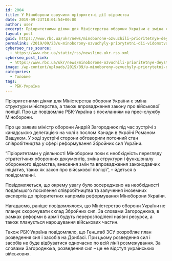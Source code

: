 ```yaml
---
id: 2004
title: У Міноборони озвучили пріоритетні дії відомства
date: 2019-09-23T18:01:54+00:00
author: user
excerpt: Пріоритетними діями для Міністерства оборони України є зміна структури міністерства, а також впровадження закону про військової поліції. Про це повідомляє РБК-Україна...
layout: post
guid: https://www.rbc.ua/ukr/news/minoborone-ozvuchili-prioritetnye-deystviya-1569259571.html
permalink: /2019/09/23/u-minoborony-ozvuchyly-priorytetni-dii-vidomstva/
cyberseo_rss_source:
  - https://www.rbc.ua/static/rss/newsline.ukr.rss.xml
cyberseo_post_link:
  - https://www.rbc.ua/ukr/news/minoborone-ozvuchili-prioritetnye-deystviya-1569259571.html
image: /wp-content/uploads/2019/09/u-minoborony-ozvuchyly-priorytetni-dii-vidomstva.jpg
categories:
  - Головне
tags:
  - РБК-Україна
---
```

Пріоритетними діями для Міністерства оборони України є зміна структури міністерства, а також впровадження закону про військової поліції. Про це повідомляє РБК-Україна з посиланням на прес-службу Міноборони.

Про це заявив міністр оборони Андрій Загороднюк під час зустрічі з канадською делегацією на чолі з послом Канади в Україні Романом Ващуком. У ході зустрічі сторони обговорили поточний стан співробітництва у сфері реформування Збройних сил України.

&#8220;Пріоритетами у діяльності Міноборони поки є необхідність перегляду стратегічних оборонних документів, зміна структури і функціоналу оборонного відомства, внесення змін та впровадження законодавчих ініціатив, таких як закон про військової поліції&#8221;, &#8211; йдеться в повідомленні.

Повідомляється, що окрему увагу було зосереджено на необхідності подальшого посилення співробітництва та залучення іноземних експертів до пріоритетних напрямів реформування Міноборони України.

Нагадаємо, раніше повідомлялося, що Міністерство оборони України не планує скорочувати склад Збройних сил. За словами Загороднюка, в рамках реформи в армії будуть перерозподілені наявні ресурси, а також планується нарощування військових частин.

Також РБК-Україна повідомляло, що Генштаб ЗСУ розробляє план розведення сил і засобів на Донбасі. При цьому розведення сил і засобів не буде відбуватися одночасно по всій лінії розмежування. За словами Загороднюка, розведення сил &#8211; це не відступ українських військових.</p></p>